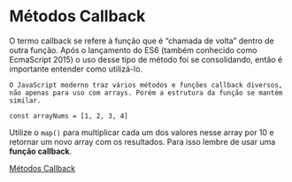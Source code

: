 # Métodos Callback

O termo callback se refere à função que é “chamada de volta” dentro de outra função. Após o lançamento do ES6 (também conhecido como EcmaScript 2015) o uso desse tipo de método foi se consolidando, então é importante entender como utilizá-lo.

```
O JavaScript moderno traz vários métodos e funções callback diversos, não apenas para uso com arrays. Porém a estrutura da função se mantém similar.
```

```
const arrayNums = [1, 2, 3, 4]
```

Utilize o `map()` para multiplicar cada um dos valores nesse array por 10 e retornar um novo array com os resultados. Para isso lembre de usar uma **função callback**.

[Métodos Callback](../arrays.md)